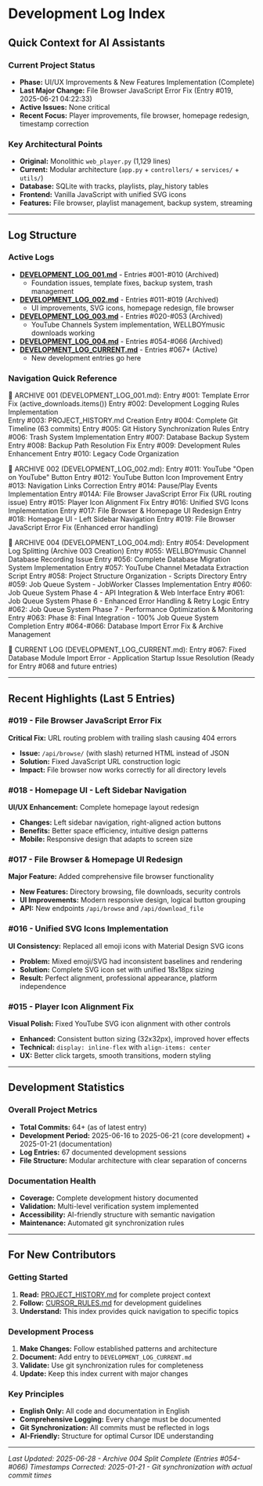 # Development Log Index

## Quick Context for AI Assistants

### Current Project Status
- **Phase:** UI/UX Improvements & New Features Implementation (Complete)
- **Last Major Change:** File Browser JavaScript Error Fix (Entry #019, 2025-06-21 04:22:33)
- **Active Issues:** None critical
- **Recent Focus:** Player improvements, file browser, homepage redesign, timestamp correction

### Key Architectural Points
- **Original:** Monolithic `web_player.py` (1,129 lines) 
- **Current:** Modular architecture (`app.py` + `controllers/` + `services/` + `utils/`)
- **Database:** SQLite with tracks, playlists, play_history tables
- **Frontend:** Vanilla JavaScript with unified SVG icons
- **Features:** File browser, playlist management, backup system, streaming

---

## Log Structure

### Active Logs
- **[DEVELOPMENT_LOG_001.md](DEVELOPMENT_LOG_001.md)** - Entries #001-#010 (Archived)
  - Foundation issues, template fixes, backup system, trash management
- **[DEVELOPMENT_LOG_002.md](DEVELOPMENT_LOG_002.md)** - Entries #011-#019 (Archived)  
  - UI improvements, SVG icons, homepage redesign, file browser
- **[DEVELOPMENT_LOG_003.md](DEVELOPMENT_LOG_003.md)** - Entries #020-#053 (Archived)
  - YouTube Channels System implementation, WELLBOYmusic downloads working
- **[DEVELOPMENT_LOG_004.md](DEVELOPMENT_LOG_004.md)** - Entries #054-#066 (Archived)
- **[DEVELOPMENT_LOG_CURRENT.md](DEVELOPMENT_LOG_CURRENT.md)** - Entries #067+ (Active)
  - New development entries go here

### Navigation Quick Reference
📁 ARCHIVE 001 (DEVELOPMENT_LOG_001.md):
Entry #001: Template Error Fix (active_downloads.items())
Entry #002: Development Logging Rules Implementation  
Entry #003: PROJECT_HISTORY.md Creation
Entry #004: Complete Git Timeline (63 commits)
Entry #005: Git History Synchronization Rules
Entry #006: Trash System Implementation
Entry #007: Database Backup System
Entry #008: Backup Path Resolution Fix
Entry #009: Development Rules Enhancement
Entry #010: Legacy Code Organization

📁 ARCHIVE 002 (DEVELOPMENT_LOG_002.md):
Entry #011: YouTube "Open on YouTube" Button
Entry #012: YouTube Button Icon Improvement
Entry #013: Navigation Links Correction
Entry #014: Pause/Play Events Implementation
Entry #014A: File Browser JavaScript Error Fix (URL routing issue)
Entry #015: Player Icon Alignment Fix
Entry #016: Unified SVG Icons Implementation
Entry #017: File Browser & Homepage UI Redesign
Entry #018: Homepage UI - Left Sidebar Navigation
Entry #019: File Browser JavaScript Error Fix (Enhanced error handling)

📁 ARCHIVE 004 (DEVELOPMENT_LOG_004.md):
Entry #054: Development Log Splitting (Archive 003 Creation)
Entry #055: WELLBOYmusic Channel Database Recording Issue
Entry #056: Complete Database Migration System Implementation
Entry #057: YouTube Channel Metadata Extraction Script
Entry #058: Project Structure Organization - Scripts Directory
Entry #059: Job Queue System - JobWorker Classes Implementation
Entry #060: Job Queue System Phase 4 - API Integration & Web Interface
Entry #061: Job Queue System Phase 6 - Enhanced Error Handling & Retry Logic
Entry #062: Job Queue System Phase 7 - Performance Optimization & Monitoring
Entry #063: Phase 8: Final Integration - 100% Job Queue System Completion
Entry #064-#066: Database Import Error Fix & Archive Management

📝 CURRENT LOG (DEVELOPMENT_LOG_CURRENT.md):
Entry #067: Fixed Database Module Import Error - Application Startup Issue Resolution
(Ready for Entry #068 and future entries)

---

## Recent Highlights (Last 5 Entries)

### #019 - File Browser JavaScript Error Fix
**Critical Fix:** URL routing problem with trailing slash causing 404 errors
- **Issue:** `/api/browse/` (with slash) returned HTML instead of JSON
- **Solution:** Fixed JavaScript URL construction logic
- **Impact:** File browser now works correctly for all directory levels

### #018 - Homepage UI - Left Sidebar Navigation  
**UI/UX Enhancement:** Complete homepage layout redesign
- **Changes:** Left sidebar navigation, right-aligned action buttons
- **Benefits:** Better space efficiency, intuitive design patterns
- **Mobile:** Responsive design that adapts to screen size

### #017 - File Browser & Homepage UI Redesign
**Major Feature:** Added comprehensive file browser functionality
- **New Features:** Directory browsing, file downloads, security controls
- **UI Improvements:** Modern responsive design, logical button grouping
- **API:** New endpoints `/api/browse` and `/api/download_file`

### #016 - Unified SVG Icons Implementation
**UI Consistency:** Replaced all emoji icons with Material Design SVG icons
- **Problem:** Mixed emoji/SVG had inconsistent baselines and rendering
- **Solution:** Complete SVG icon set with unified 18x18px sizing
- **Result:** Perfect alignment, professional appearance, platform independence

### #015 - Player Icon Alignment Fix
**Visual Polish:** Fixed YouTube SVG icon alignment with other controls
- **Enhanced:** Consistent button sizing (32x32px), improved hover effects
- **Technical:** `display: inline-flex` with `align-items: center`
- **UX:** Better click targets, smooth transitions, modern styling

---

## Development Statistics

### Overall Project Metrics
- **Total Commits:** 64+ (as of latest entry)
- **Development Period:** 2025-06-16 to 2025-06-21 (core development) + 2025-01-21 (documentation)
- **Log Entries:** 67 documented development sessions
- **File Structure:** Modular architecture with clear separation of concerns

### Documentation Health
- **Coverage:** Complete development history documented
- **Validation:** Multi-level verification system implemented
- **Accessibility:** AI-friendly structure with semantic navigation
- **Maintenance:** Automated git synchronization rules

---

## For New Contributors

### Getting Started
1. **Read:** [PROJECT_HISTORY.md](PROJECT_HISTORY.md) for complete project context
2. **Follow:** [CURSOR_RULES.md](CURSOR_RULES.md) for development guidelines
3. **Understand:** This index provides quick navigation to specific topics

### Development Process
1. **Make Changes:** Follow established patterns and architecture
2. **Document:** Add entry to `DEVELOPMENT_LOG_CURRENT.md`
3. **Validate:** Use git synchronization rules for completeness
4. **Update:** Keep this index current with major changes

### Key Principles
- **English Only:** All code and documentation in English
- **Comprehensive Logging:** Every change must be documented
- **Git Synchronization:** All commits must be reflected in logs
- **AI-Friendly:** Structure for optimal Cursor IDE understanding

---

*Last Updated: 2025-06-28 - Archive 004 Split Complete (Entries #054-#066)*
*Timestamps Corrected: 2025-01-21 - Git synchronization with actual commit times* 